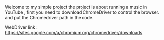 Welcome to my simple project 
the project is about running a music in YouTube ,
first you need to download ChromeDriver to control the browser.
and put the Chromedriver path in the code.

WebDriver link : https://sites.google.com/a/chromium.org/chromedriver/downloads
